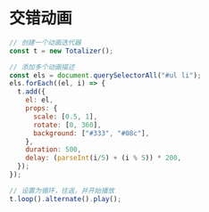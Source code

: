 # 交错动画

<ClientOnly>
  <Staggering/>
</ClientOnly>

``` javascript
// 创建一个动画迭代器
const t = new Totalizer();

// 添加多个动画描述
const els = document.querySelectorAll("#ul li");
els.forEach((el, i) => {
  t.add({
    el: el,
    props: {
      scale: [0.5, 1],
      rotate: [0, 360],
      background: ["#333", "#08c"],
    },
    duration: 500,
    delay: (parseInt(i/5) + (i % 5)) * 200,
  });
});

// 设置为循环，往返，并开始播放
t.loop().alternate().play();
```
